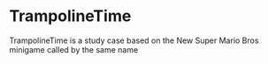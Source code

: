 # TrampolineTime
TrampolineTime is a study case based on the New Super Mario Bros minigame called by the same name
